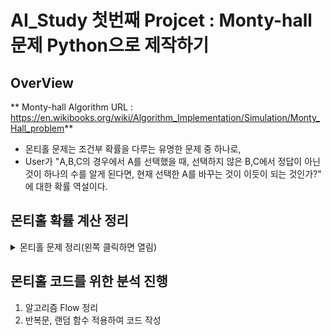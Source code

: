# AI_Study 첫번째 Projcet : Monty-hall 문제 Python으로 제작하기
## OverView
  ** Monty-hall Algorithm URL : https://en.wikibooks.org/wiki/Algorithm_Implementation/Simulation/Monty_Hall_problem**
- 몬티홀 문제는 조건부 확률을 다루는 유명한 문제 중 하나로, 
- User가 "A,B,C의 경우에서 A를 선택했을 때, 선택하지 않은 B,C에서 정답이 아닌 것이 하나의 수를 알게 된다면, 현재 선택한 A를 바꾸는 것이 이듯이 되는 것인가?" 에 대한 확률 역설이다.

## 몬티홀 확률 계산 정리

<details>
<summary>몬티홀 문제 정리(왼쪽 클릭하면 열림)</summary>

## 몬티 홀 문제를 정확히 설명하는 조건부확률

사건 X가 발생할 확률을 P(X), 사건 Y가 발생할 확률을 P(Y)라고 하자. 
사건 Y가 발생했을 때 X가 발생할 확률을 P(X|Y)라고 하면, P(X|Y)는 사건 X와 Y가 동시에 발생할 확률 P(X∩Y)을 사건 Y가 발생할 확률 P(Y)로 나눈 값이 된다.

![image](https://user-images.githubusercontent.com/33884553/235688755-5fe43103-837e-456e-8dc9-3ee0a1676cfc.png)

가령 (공평한) 주사위 두 개를 던질 때, 처음 주사위에서 5가 나올 확률은 1/6이다.
그러나 주사위 두 개에서 나온 값의 합이 9라고 알고 있다면 처음 주사위의 값이 5일 확률은 다를 수 있다. 
주사위 두 개에서 나오는 경우의 수는 총 36가지인데 처음 주사위가 5가 나오고 합이 9인 경우는 단 한 가지 밖에 없다. 
한편 두 주사위의 합이 9인 경우는 4가지 (3+6, 4+5, 5+4, 6+3)이다. 따라서 1/36을 4/36으로 나눈 값인 1/4 만큼의 확률이 된다.

![image](https://user-images.githubusercontent.com/33884553/235689027-bb082201-15a9-4a0e-81c3-9187cbbf419e.png)

사건 Y가 발생했을 때 X가 발생할 확률을 P(X|Y)라고 하였는데, 그러면 사건 X가 발생했을 때 Y가 발생할 확률 P(Y|X)에 대해서 알아보자. P(Y|X)는 다음과 같이 된다

![image](https://user-images.githubusercontent.com/33884553/235689113-b5722813-554f-45b8-8b4c-5e47046e0bdb.png)

이 식을 정리하면 P(X∩Y)는 P(X)와 P(Y|X)의 곱이 되어, 결국 P(X|Y)는 다음과 같다.
![image](https://user-images.githubusercontent.com/33884553/235689156-f0ad73fd-2d43-41ba-bedb-c75cb34f5488.png)

## 몬티홀 문제에서의 확률 계산

출연자가 문 1을 선택했을 때, 진행자는 문 2를 열어 염소를 보여주었다고 하자. 
그러면 자동차는 출연자가 선택한 문 1에 있든지 아니면 문 3에 있든지 둘 중에 하나이다.

먼저, 자동차가 문 1에 있을 확률을 P(1에 자동차), 진행자가 문 2를 열 확률을 P(진행자 2엶)이라고 하자. 
이 상황에서, 선택한 문 1에 자동차가 있을 확률은 얼마일까? 진행자가 문 2을 열었을 때 자동차가 문 1에 있을 확률 P(1에 자동차|진행자 2엶)은 다음과 같다.

![image](https://user-images.githubusercontent.com/33884553/235689700-c10caad4-b47d-4784-9f8d-dd2500e0177b.png)

여기에서 P(진행자 2 엶|1에 자동차)는 자동차가 문1에 있으면 진행자는 문 2를 열 수도 있고 3을 열 수도 있으므로 값이 1/2이다. 또한 P(1에 자동차)는 진행자가 문을 여는 행위와 상관없이 문 1에 자동차가 있을 확률이므로 1/3이다. 진행자가 문 2를 열 확률 P(진행자2 엶)은 출연자가 문 1을 선택했으므로 1/2이다. 따라서 아래와 같이 된다.

![image](https://user-images.githubusercontent.com/33884553/235689788-e2972071-2b4d-4179-b75b-784a31016f62.png)

다시 말해서 문 1에 자동차가 있을 확률은 1/3이다. 그러면 이 상황에서, 선택하지 않은 문 3에 자동차가 있을 확률은 어떨까? 위와 마찬가지로 아래 식을 계산하면 된다

![image](https://user-images.githubusercontent.com/33884553/235689858-99c4d68c-9b1a-4d71-b8cf-d9dd22da735b.png)

여기서 P(3에 자동차)는 P(1에 자동차)와 마찬가지 1/3이다. P(진행자 2엶)도 역시 1/2이다. 그러면 P(진행자2 엶|3에 자동차)는 어떨까? 자동차가 문 3에 있다면 출연자가 문 1을 이미 선택했으므로 진행자는 문 2를 선택할 수밖에 없다. 따라서 경우의 수가 1이므로 P(진행자2엶|3에 자동차)는 1이다. 그러므로 문 3에 자동차가 있을 확률은 아래와 같다.

![image](https://user-images.githubusercontent.com/33884553/235690084-b4e2a4b8-8552-4787-98d2-42bca4e665b3.png)

즉, 진행자가 2번 문을 열고나면 문 3에 자동차가 있을 확률은 2/3이다. 그러므로 선택을 3번으로 바꾸면 자동차를 받을 확률이 두 배로 늘어난다.

![image](https://user-images.githubusercontent.com/33884553/235690215-a95867c7-5862-4c9b-ae55-92df66b9f91a.png)

몬티홀 문제에서 선택을 바꾸면 이길 확률이 2/3가 된다.

 [^myfootnote] 내용 출처 http://www.allthatmath.com/bbs/board.php?bo_table=sub_113&wr_id=308
</details>

## 몬티홀 코드를 위한 분석 진행
1. 알고리즘 Flow 정리
2. 반복문, 랜덤 함수 적용하여 코드 작성




